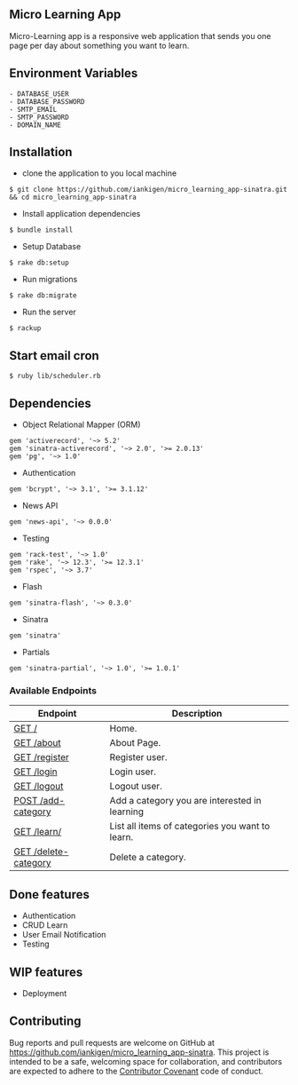 ## Micro Learning App

Micro-Learning app is a responsive web application that sends you one page per day about something you want to learn.

## Environment Variables
```
- DATABASE_USER
- DATABASE_PASSWORD
- SMTP_EMAIL
- SMTP_PASSWORD
- DOMAIN_NAME
```

## Installation

- clone the application to you local machine

```
$ git clone https://github.com/iankigen/micro_learning_app-sinatra.git && cd micro_learning_app-sinatra
```

- Install application dependencies
```
$ bundle install
```
- Setup Database
```
$ rake db:setup
```
- Run migrations
```
$ rake db:migrate
```
- Run the server
```
$ rackup
```

## Start email cron

```
$ ruby lib/scheduler.rb
```


## Dependencies
- Object Relational Mapper (ORM)
```
gem 'activerecord', '~> 5.2'
gem 'sinatra-activerecord', '~> 2.0', '>= 2.0.13'
gem 'pg', '~> 1.0'
```
- Authentication
```
gem 'bcrypt', '~> 3.1', '>= 3.1.12'
```
- News API
```
gem 'news-api', '~> 0.0.0'
```
- Testing
```
gem 'rack-test', '~> 1.0'
gem 'rake', '~> 12.3', '>= 12.3.1'
gem 'rspec', '~> 3.7'
```
- Flash
```
gem 'sinatra-flash', '~> 0.3.0'
```
- Sinatra
```
gem 'sinatra'
```
- Partials
```
gem 'sinatra-partial', '~> 1.0', '>= 1.0.1'
```

### Available Endpoints

| Endpoint | Description |
| ---- | --------------- |
| [GET /](#) | Home. |
| [GET /about](#) | About Page. |
| [GET /register](#) |  Register user.  |
| [GET /login](#) | Login user. |
| [GET /logout](#) | Logout user. |
| [POST /add-category](#) | Add a category you are interested in learning |
| [GET /learn/](#) | List all items of categories you want to learn. |
| [GET /delete-category](#) | Delete a category. |

## Done features

- Authentication 
- CRUD Learn
- User Email Notification
- Testing
## WIP features

- Deployment

## Contributing

Bug reports and pull requests are welcome on GitHub at https://github.com/iankigen/micro_learning_app-sinatra. This project is intended to be a safe, welcoming space for collaboration, and contributors are expected to adhere to the [Contributor Covenant](http://contributor-covenant.org) code of conduct.

